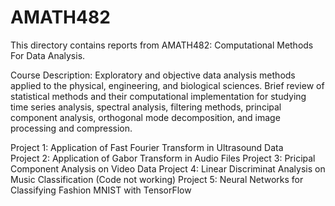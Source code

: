 # AMATH482

This directory contains reports from AMATH482: Computational Methods For Data Analysis. 

Course Description: 
Exploratory and objective data analysis methods applied to the physical, engineering, and biological sciences. Brief review of statistical methods and their computational implementation for studying time series analysis, spectral analysis, filtering methods, principal component analysis, orthogonal mode decomposition, and image processing and compression. 

Project 1: Application of Fast Fourier Transform in Ultrasound Data <br/>
Project 2: Application of Gabor Transform in Audio Files
Project 3: Pricipal Component Analysis on Video Data
Project 4: Linear Discriminat Analysis on Music Classification (Code not working)
Project 5: Neural Networks for Classifying Fashion MNIST with TensorFlow
